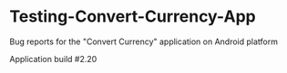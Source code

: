 # Testing-Convert-Currency-App
Bug reports for the "Convert Currency" application on Android platform

Application build #2.20
